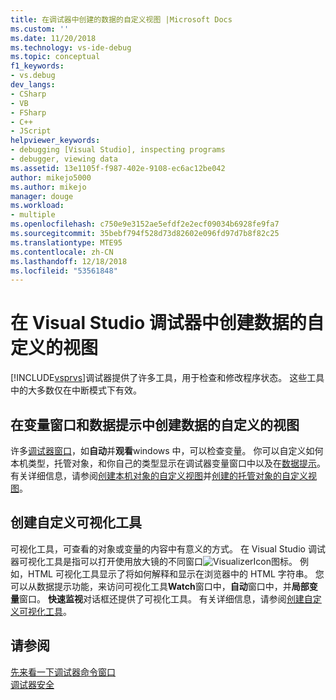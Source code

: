 ```yaml
---
title: 在调试器中创建的数据的自定义视图 |Microsoft Docs
ms.custom: ''
ms.date: 11/20/2018
ms.technology: vs-ide-debug
ms.topic: conceptual
f1_keywords:
- vs.debug
dev_langs:
- CSharp
- VB
- FSharp
- C++
- JScript
helpviewer_keywords:
- debugging [Visual Studio], inspecting programs
- debugger, viewing data
ms.assetid: 13e1105f-f987-402e-9108-ec6ac12be042
author: mikejo5000
ms.author: mikejo
manager: douge
ms.workload:
- multiple
ms.openlocfilehash: c750e9e3152ae5efdf2e2ecf09034b6928fe9fa7
ms.sourcegitcommit: 35bebf794f528d73d82602e096fd97d7b8f82c25
ms.translationtype: MTE95
ms.contentlocale: zh-CN
ms.lasthandoff: 12/18/2018
ms.locfileid: "53561848"
---
```

# <a name="create-custom-views-of-data-in-the-visual-studio-debugger"></a>在 Visual Studio 调试器中创建数据的自定义的视图
[!INCLUDE[vsprvs](../code-quality/includes/vsprvs_md.md)]调试器提供了许多工具，用于检查和修改程序状态。 这些工具中的大多数仅在中断模式下有效。

## <a name="create-custom-views-of-data-in-variable-windows-and-datatips"></a>在变量窗口和数据提示中创建数据的自定义的视图
 许多[调试器窗口](../debugger/debugger-windows.md)，如**自动**并**观看**windows 中，可以检查变量。 你可以自定义如何本机类型，托管对象，和你自己的类型显示在调试器变量窗口中以及在[数据提示](../debugger/view-data-values-in-data-tips-in-the-code-editor.md)。 有关详细信息，请参阅[创建本机对象的自定义视图](../debugger/create-custom-views-of-native-objects.md)并[创建的托管对象的自定义视图](../debugger/create-custom-views-of-dot-managed-objects.md)。
  
## <a name="create-custom-visualizers"></a>创建自定义可视化工具  
 可视化工具，可查看的对象或变量的内容中有意义的方式。 在 Visual Studio 调试器可视化工具是指可以打开使用放大镜的不同窗口![VisualizerIcon](../debugger/media/dbg-tips-visualizer-icon.png "可视化工具图标")图标。 例如，HTML 可视化工具显示了将如何解释和显示在浏览器中的 HTML 字符串。 您可以从数据提示功能，来访问可视化工具**Watch**窗口中，**自动**窗口中，并**局部变量**窗口。 **快速监视**对话框还提供了可视化工具。 有关详细信息，请参阅[创建自定义可视化工具](../debugger/create-custom-visualizers-of-data.md)。
  
## <a name="see-also"></a>请参阅  
 [先来看一下调试器](../debugger/debugger-feature-tour.md)[命令窗口](../ide/reference/command-window.md)   
 [调试器安全](../debugger/debugger-security.md)
